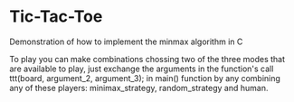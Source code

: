 # Tic-Tac-Toe
Demonstration of how to implement the minmax algorithm in C

To play you can make combinations chossing two of the three modes that are available to play, just exchange the arguments in the function's call ttt(board, argument_2, argument_3); in main() function by any combining any of these players:  minimax_strategy, random_strategy and human.
